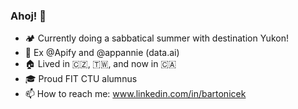 ### Ahoj! 👋

- 🏕️ Currently doing a sabbatical summer with destination Yukon!
- 🚀 Ex @Apify and @appannie (data.ai)
- 🏠 Lived in 🇨🇿, 🇹🇼, and now in 🇨🇦
- 🎓 Proud FIT CTU alumnus
- 📫 How to reach me: www.linkedin.com/in/bartonicek

